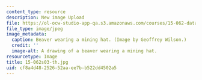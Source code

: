 ```yaml
---
content_type: resource
description: New image Upload
file: https://ol-ocw-studio-app-qa.s3.amazonaws.com/courses/15-062-data-mining-spring-2003/cf8a4d48252652aaee7bb522dd4502a5_15-062s03-th.jpg
file_type: image/jpeg
image_metadata:
  caption: Beaver wearing a mining hat. (Image by Geoffrey Wilson.)
  credit: ''
  image-alt: A drawing of a beaver wearing a mining hat.
resourcetype: Image
title: 15-062s03-th.jpg
uid: cf8a4d48-2526-52aa-ee7b-b522dd4502a5
---
```

